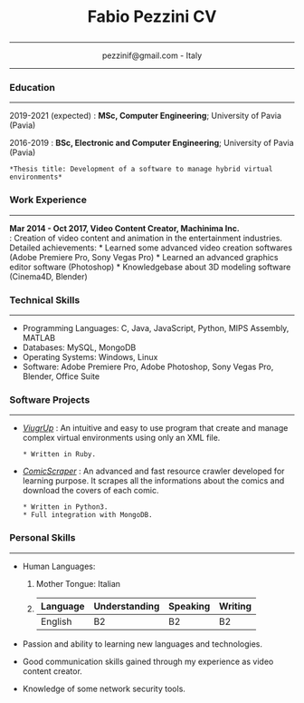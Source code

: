 # 

# <p style="text-align: center;">Fabio Pezzini CV</p>
-------------------     ----------------------------
<p style="text-align: center;">pezzinif@gmail.com - Italy</p>
  
-------------------     ----------------------------

### Education
---------

2019-2021 (expected)
:   **MSc, Computer Engineering**; University of
    Pavia (Pavia)
  
2016-2019
:   **BSc, Electronic and Computer Engineering**; University of
    Pavia (Pavia)

    *Thesis title: Development of a software to manage hybrid virtual environments*

### Work Experience
----------

**Mar 2014 - Oct 2017, Video Content Creator, Machinima Inc.**  
:   Creation of video content and animation in the entertainment industries.  
    Detailed achievements:
    * Learned some advanced video creation softwares (Adobe Premiere Pro, Sony Vegas Pro)
    * Learned an advanced graphics editor software (Photoshop)
    * Knowledgebase about 3D modeling software (Cinema4D, Blender)
    

### Technical Skills
--------------------
 * Programming Languages: C, Java, JavaScript, Python, MIPS Assembly, MATLAB
 * Databases: MySQL, MongoDB
 * Operating Systems: Windows, Linux
 * Software: Adobe Premiere Pro, Adobe Photoshop, Sony Vegas Pro, Blender, Office Suite

### Software Projects
--------------------
* *[ViugrUp](https://github.com/FabioPezzini/ViugrUp)*
  :   An intuitive and easy to use program that create and manage complex virtual    environments using only an XML file.
      
      * Written in Ruby.
      
* *[ComicScraper](https://github.com/FabioPezzini/ComicScraper)*
  :   An advanced and fast resource crawler developed for learning purpose.
      It scrapes all the informations about the comics and download the covers of each comic.

      * Written in Python3.
      * Full integration with MongoDB.


### Personal Skills
----------------------------------------
* Human Languages: 
    1. Mother Tongue: Italian
    2.
       | Language | Understanding | Speaking | Writing |
       | ------   | ------ | ----------- | ----------- |
       | English  | B2     | B2          | B2          |
      
* Passion and ability to learning new languages and technologies.
* Good communication skills gained through my experience as video content creator.
* Knowledge of some network security tools.

